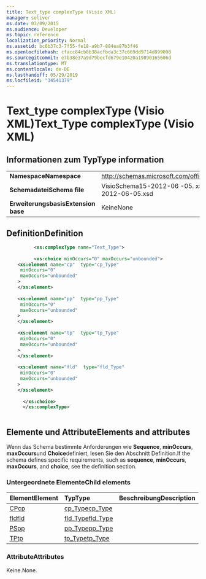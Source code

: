 ```yaml
---
title: Text_type complexType (Visio XML)
manager: soliver
ms.date: 03/09/2015
ms.audience: Developer
ms.topic: reference
localization_priority: Normal
ms.assetid: bc6b37c3-7f55-fe18-a9b7-884ea87b3f46
ms.openlocfilehash: cfacc84cb8b38acfbda3c37c669dd9714d899098
ms.sourcegitcommit: e7b38e37a9d79becfd679e10420a19890165606d
ms.translationtype: MT
ms.contentlocale: de-DE
ms.lasthandoff: 05/29/2019
ms.locfileid: "34541379"
---
```

# <a name="texttype-complextype-visio-xml"></a><span data-ttu-id="2fef4-102">Text_type complexType (Visio XML)</span><span class="sxs-lookup"><span data-stu-id="2fef4-102">Text_Type complexType (Visio XML)</span></span>

## <a name="type-information"></a><span data-ttu-id="2fef4-103">Informationen zum Typ</span><span class="sxs-lookup"><span data-stu-id="2fef4-103">Type information</span></span>

|||
|:-----|:-----|
|<span data-ttu-id="2fef4-104">**Namespace**</span><span class="sxs-lookup"><span data-stu-id="2fef4-104">**Namespace**</span></span> <br/> |http://schemas.microsoft.com/office/visio/2011/1/core  <br/> |
|<span data-ttu-id="2fef4-105">**Schemadatei**</span><span class="sxs-lookup"><span data-stu-id="2fef4-105">**Schema file**</span></span> <br/> |<span data-ttu-id="2fef4-106">VisioSchema15-2012-06 -05. xsd</span><span class="sxs-lookup"><span data-stu-id="2fef4-106">VisioSchema15-2012-06-05.xsd</span></span>  <br/> |
|<span data-ttu-id="2fef4-107">**Erweiterungsbasis**</span><span class="sxs-lookup"><span data-stu-id="2fef4-107">**Extension base**</span></span> <br/> |<span data-ttu-id="2fef4-108">Keine</span><span class="sxs-lookup"><span data-stu-id="2fef4-108">None</span></span>  <br/> |
   
## <a name="definition"></a><span data-ttu-id="2fef4-109">Definition</span><span class="sxs-lookup"><span data-stu-id="2fef4-109">Definition</span></span>

```XML
          <xs:complexType name="Text_Type">
          
          <xs:choice minOccurs="0" maxOccurs="unbounded">
    <xs:element name="cp"  type="cp_Type"
     minOccurs="0"
     maxOccurs="unbounded"
    >
    </xs:element>
    
    <xs:element name="pp"  type="pp_Type"
     minOccurs="0"
     maxOccurs="unbounded"
    >
    </xs:element>
    
    <xs:element name="tp"  type="tp_Type"
     minOccurs="0"
     maxOccurs="unbounded"
    >
    </xs:element>
    
    <xs:element name="fld"  type="fld_Type"
     minOccurs="0"
     maxOccurs="unbounded"
    >
    </xs:element>
    
      </xs:choice>
      </xs:complexType>
      
```

## <a name="elements-and-attributes"></a><span data-ttu-id="2fef4-110">Elemente und Attribute</span><span class="sxs-lookup"><span data-stu-id="2fef4-110">Elements and attributes</span></span>

<span data-ttu-id="2fef4-111">Wenn das Schema bestimmte Anforderungen wie **Sequence**, **minOccurs**, **maxOccurs**und **Choice**definiert, lesen Sie den Abschnitt Definition.</span><span class="sxs-lookup"><span data-stu-id="2fef4-111">If the schema defines specific requirements, such as **sequence**, **minOccurs**, **maxOccurs**, and **choice**, see the definition section.</span></span> 
  
### <a name="child-elements"></a><span data-ttu-id="2fef4-112">Untergeordnete Elemente</span><span class="sxs-lookup"><span data-stu-id="2fef4-112">Child elements</span></span>

|<span data-ttu-id="2fef4-113">**Element**</span><span class="sxs-lookup"><span data-stu-id="2fef4-113">**Element**</span></span>|<span data-ttu-id="2fef4-114">**Typ**</span><span class="sxs-lookup"><span data-stu-id="2fef4-114">**Type**</span></span>|<span data-ttu-id="2fef4-115">**Beschreibung**</span><span class="sxs-lookup"><span data-stu-id="2fef4-115">**Description**</span></span>|
|:-----|:-----|:-----|
|[<span data-ttu-id="2fef4-116">CP</span><span class="sxs-lookup"><span data-stu-id="2fef4-116">cp</span></span>](cp-element-text_type-complextypevisio-xml.md) <br/> |[<span data-ttu-id="2fef4-117">cp_Type</span><span class="sxs-lookup"><span data-stu-id="2fef4-117">cp_Type</span></span>](cp_type-complextypevisio-xml.md) <br/> ||
|[<span data-ttu-id="2fef4-118">fld</span><span class="sxs-lookup"><span data-stu-id="2fef4-118">fld</span></span>](fld-element-text_type-complextypevisio-xml.md) <br/> |[<span data-ttu-id="2fef4-119">fld_Type</span><span class="sxs-lookup"><span data-stu-id="2fef4-119">fld_Type</span></span>](fld_type-complextypevisio-xml.md) <br/> ||
|[<span data-ttu-id="2fef4-120">PS</span><span class="sxs-lookup"><span data-stu-id="2fef4-120">pp</span></span>](pp-element-text_type-complextypevisio-xml.md) <br/> |[<span data-ttu-id="2fef4-121">pp_Type</span><span class="sxs-lookup"><span data-stu-id="2fef4-121">pp_Type</span></span>](pp_type-complextypevisio-xml.md) <br/> ||
|[<span data-ttu-id="2fef4-122">TP</span><span class="sxs-lookup"><span data-stu-id="2fef4-122">tp</span></span>](tp-element-text_type-complextypevisio-xml.md) <br/> |[<span data-ttu-id="2fef4-123">tp_Type</span><span class="sxs-lookup"><span data-stu-id="2fef4-123">tp_Type</span></span>](tp_type-complextypevisio-xml.md) <br/> ||
   
### <a name="attributes"></a><span data-ttu-id="2fef4-124">Attribute</span><span class="sxs-lookup"><span data-stu-id="2fef4-124">Attributes</span></span>

<span data-ttu-id="2fef4-125">Keine.</span><span class="sxs-lookup"><span data-stu-id="2fef4-125">None.</span></span>
  


